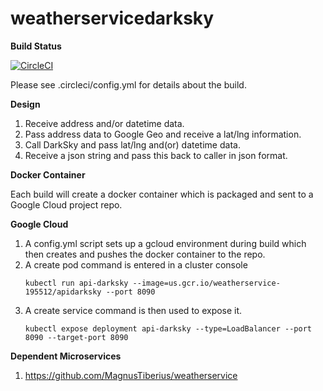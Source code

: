 # weatherservicedarksky

**Build Status**

[![CircleCI](https://circleci.com/gh/MagnusTiberius/weatherservicedarksky.svg?style=svg)](https://circleci.com/gh/MagnusTiberius/weatherservicedarksky)

Please see .circleci/config.yml for details about the build.

**Design**
1. Receive address and/or datetime data.
2. Pass address data to Google Geo and receive a lat/lng information.
3. Call DarkSky and pass lat/lng and(or) datetime data.
4. Receive a json string and pass this back to caller in json format.

**Docker Container**

Each build will create a docker container which is packaged and sent to a Google Cloud project repo.


**Google Cloud**
1. A config.yml script sets up a gcloud environment during build which then creates and pushes the docker container to the repo.
2. A create pod command is entered in a cluster console
   ```
   kubectl run api-darksky --image=us.gcr.io/weatherservice-195512/apidarksky --port 8090
   ```
3. A create service command is then used to expose it.
   ```
   kubectl expose deployment api-darksky --type=LoadBalancer --port 8090 --target-port 8090
   ```


**Dependent Microservices**

1. https://github.com/MagnusTiberius/weatherservice
